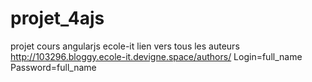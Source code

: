 # projet_4ajs
projet cours angularjs ecole-it
lien vers tous les auteurs http://103296.bloggy.ecole-it.devigne.space/authors/ 
Login=full_name 
Password=full_name
